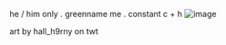 he / him only . greenname me . constant c + h
![image](https://github.com/user-attachments/assets/7e898c3d-d1d0-42c5-bef9-827ab5c04cd8)

art by hall_h9rny on twt
